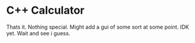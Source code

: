 # C++ Calculator
Thats it. Nothing special. Might add a gui of some sort at some point. IDK yet. Wait and see i guess.
